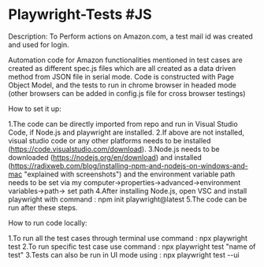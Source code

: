 # Playwright-Tests #JS

Description:
To Perform actions on Amazon.com, a test mail id was created and used for login.

Automation code for Amazon functionalities mentioned in test cases are created as different spec.js files which are all created as a data driven method from JSON file in serial mode.
Code is constructed with Page Object Model, and the tests to run in chrome browser in headed mode (other browsers can be added in config.js file for cross browser testings)

How to set it up:

1.The code can be directly imported from repo and run in Visual Studio Code, if Node.js and playwright are installed.
2.If above are not installed, visual studio code or any other platforms needs to be installed (https://code.visualstudio.com/download).
3.Node.js needs to be downloaded (https://nodejs.org/en/download) and installed (https://radixweb.com/blog/installing-npm-and-nodejs-on-windows-and-mac "explained with screenshots") and the environment variable path needs to be set via my computer->properties->advanced->environment variables->path-> set path
4.After installing Node.js, open VSC and install playwright with command :  npm init playwright@latest
5.The code can be run after these steps.

How to run code locally:

1.To run all the test cases through terminal use command : npx playwright test
2.To run specific test case use command : npx playwright test "name of test"
3.Tests can also be run in UI mode using : npx playwright test --ui


